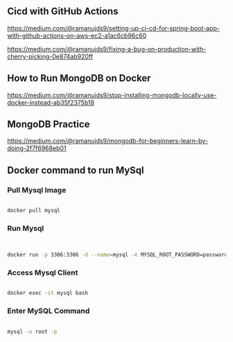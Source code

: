 
## Cicd with GitHub Actions

https://medium.com/@ramanujds9/setting-up-ci-cd-for-spring-boot-app-with-github-actions-on-aws-ec2-a1ac6cb96c60

https://medium.com/@ramanujds9/fixing-a-bug-on-production-with-cherry-picking-0e874ab920ff

## How to Run MongoDB on Docker

https://medium.com/@ramanujds9/stop-installing-mongodb-locally-use-docker-instead-ab35f2375b18

## MongoDB Practice

https://medium.com/@ramanujds9/mongodb-for-beginners-learn-by-doing-2f7f6968eb01


## Docker command to run MySql

### Pull Mysql Image

```bash

docker pull mysql

```

### Run Mysql

```bash


docker run -p 3306:3306 -d --name=mysql -e MYSQL_ROOT_PASSWORD=password mysql

```

### Access Mysql Client

```bash

docker exec -it mysql bash

```

### Enter MySQL Command

```bash

mysql -u root -p

```
